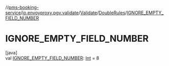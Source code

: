 //[pms-booking-service](../../../../index.md)/[io.envoyproxy.pgv.validate](../../index.md)/[Validate](../index.md)/[DoubleRules](index.md)/[IGNORE_EMPTY_FIELD_NUMBER](-i-g-n-o-r-e_-e-m-p-t-y_-f-i-e-l-d_-n-u-m-b-e-r.md)

# IGNORE_EMPTY_FIELD_NUMBER

[java]\
val [IGNORE_EMPTY_FIELD_NUMBER](-i-g-n-o-r-e_-e-m-p-t-y_-f-i-e-l-d_-n-u-m-b-e-r.md): [Int](https://kotlinlang.org/api/core/kotlin-stdlib/kotlin/-int/index.html) = 8